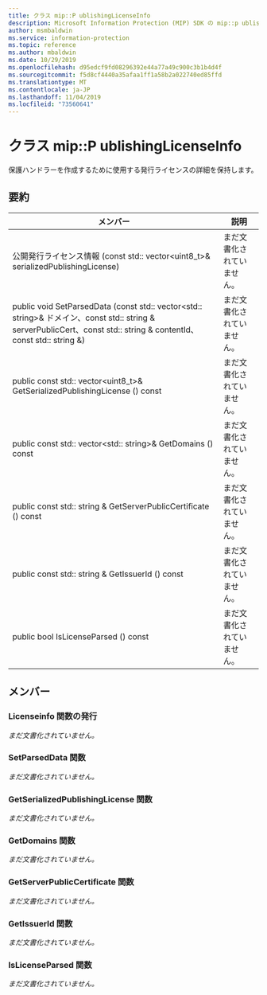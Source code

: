 ```yaml
---
title: クラス mip::P ublishingLicenseInfo
description: Microsoft Information Protection (MIP) SDK の mip::p ublishinglicenseinfo クラスについて説明します。
author: msmbaldwin
ms.service: information-protection
ms.topic: reference
ms.author: mbaldwin
ms.date: 10/29/2019
ms.openlocfilehash: d95edcf9fd08296392e44a77a49c900c3b1b4d4f
ms.sourcegitcommit: f5d8cf4440a35afaa1ff1a58b2a022740ed85ffd
ms.translationtype: MT
ms.contentlocale: ja-JP
ms.lasthandoff: 11/04/2019
ms.locfileid: "73560641"
---
```

# <a name="class-mippublishinglicenseinfo"></a>クラス mip::P ublishingLicenseInfo 
保護ハンドラーを作成するために使用する発行ライセンスの詳細を保持します。
  
## <a name="summary"></a>要約
 メンバー                        | 説明                                
--------------------------------|---------------------------------------------
公開発行ライセンス情報 (const std:: vector\<uint8_t\>& serializedPublishingLicense)  | まだ文書化されていません。
public void SetParsedData (const std:: vector\<std:: string\>& ドメイン、const std:: string & serverPublicCert、const std:: string & contentId、const std:: string &)  | まだ文書化されていません。
public const std:: vector\<uint8_t\>& GetSerializedPublishingLicense () const  | まだ文書化されていません。
public const std:: vector\<std:: string\>& GetDomains () const  | まだ文書化されていません。
public const std:: string & GetServerPublicCertificate () const  | まだ文書化されていません。
public const std:: string & GetIssuerId () const  | まだ文書化されていません。
public bool IsLicenseParsed () const  | まだ文書化されていません。
  
## <a name="members"></a>メンバー
  
### <a name="publishinglicenseinfo-function"></a>Licenseinfo 関数の発行
_まだ文書化されていません。_

  
### <a name="setparseddata-function"></a>SetParsedData 関数
_まだ文書化されていません。_

  
### <a name="getserializedpublishinglicense-function"></a>GetSerializedPublishingLicense 関数
_まだ文書化されていません。_

  
### <a name="getdomains-function"></a>GetDomains 関数
_まだ文書化されていません。_

  
### <a name="getserverpubliccertificate-function"></a>GetServerPublicCertificate 関数
_まだ文書化されていません。_

  
### <a name="getissuerid-function"></a>GetIssuerId 関数
_まだ文書化されていません。_

  
### <a name="islicenseparsed-function"></a>IsLicenseParsed 関数
_まだ文書化されていません。_
